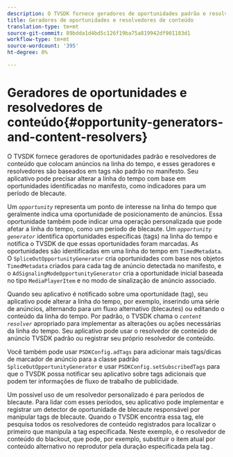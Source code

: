 ```yaml
---
description: O TVSDK fornece geradores de oportunidades padrão e resolvedores de conteúdo que colocam anúncios na linha do tempo, e esses geradores e resolvedores são baseados em tags não padrão no manifesto. Seu aplicativo pode precisar alterar a linha do tempo com base em oportunidades identificadas no manifesto, como indicadores para um período de blecaute.
title: Geradores de oportunidades e resolvedores de conteúdo
translation-type: tm+mt
source-git-commit: 89bdda1d4bd5c126f19ba75a819942df901183d1
workflow-type: tm+mt
source-wordcount: '395'
ht-degree: 0%

---
```



# Geradores de oportunidades e resolvedores de conteúdo{#opportunity-generators-and-content-resolvers}

O TVSDK fornece geradores de oportunidades padrão e resolvedores de conteúdo que colocam anúncios na linha do tempo, e esses geradores e resolvedores são baseados em tags não padrão no manifesto. Seu aplicativo pode precisar alterar a linha do tempo com base em oportunidades identificadas no manifesto, como indicadores para um período de blecaute.

Um *`opportunity`* representa um ponto de interesse na linha do tempo que geralmente indica uma oportunidade de posicionamento de anúncios. Essa oportunidade também pode indicar uma operação personalizada que pode afetar a linha do tempo, como um período de blecaute. Um *`opportunity generator`* identifica oportunidades específicas (tags) na linha do tempo e notifica o TVSDK de que essas oportunidades foram marcadas. As oportunidades são identificadas em uma linha do tempo em `TimedMetadata`. O `SpliceOutOpportunityGenerator` cria oportunidades com base nos objetos `TimedMetadata` criados para cada tag de anúncio detectada no manifesto, e o `AdSignalingModeOpportunityGenerator` cria a oportunidade inicial baseada no tipo `MediaPlayerItem` e no modo de sinalização de anúncio associado.

Quando seu aplicativo é notificado sobre uma oportunidade (tag), seu aplicativo pode alterar a linha do tempo, por exemplo, inserindo uma série de anúncios, alternando para um fluxo alternativo (blecautes) ou editando o conteúdo da linha do tempo. Por padrão, o TVSDK chama o *`content resolver`* apropriado para implementar as alterações ou ações necessárias da linha do tempo. Seu aplicativo pode usar o resolvedor de conteúdo de anúncio TVSDK padrão ou registrar seu próprio resolvedor de conteúdo.

Você também pode usar `PSDKConfig.adTags` para adicionar mais tags/dicas de marcador de anúncio para a classe padrão `SpliceOutOpportunityGenerator` e usar `PSDKConfig.setSubscribedTags` para que o TVSDK possa notificar seu aplicativo sobre tags adicionais que podem ter informações de fluxo de trabalho de publicidade.

Um possível uso de um resolvedor personalizado é para períodos de blecaute. Para lidar com esses períodos, seu aplicativo pode implementar e registrar um detector de oportunidade de blecaute responsável por manipular tags de blecaute. Quando o TVSDK encontra essa tag, ele pesquisa todos os resolvedores de conteúdo registrados para localizar o primeiro que manipula a tag especificada. Neste exemplo, é o resolvedor de conteúdo do blackout, que pode, por exemplo, substituir o item atual por conteúdo alternativo no reprodutor pela duração especificada pela tag .
